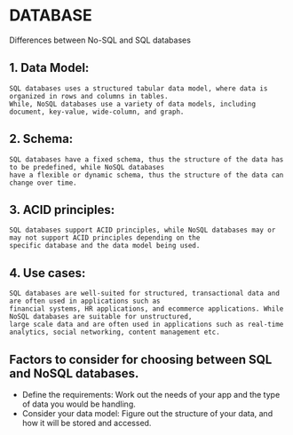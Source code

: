 # DATABASE

Differences between No-SQL and SQL databases
## 1. Data Model:
    SQL databases uses a structured tabular data model, where data is organized in rows and columns in tables.
    While, NoSQL databases use a variety of data models, including document, key-value, wide-column, and graph.

## 2. Schema:
    SQL databases have a fixed schema, thus the structure of the data has to be predefined, while NoSQL databases
    have a flexible or dynamic schema, thus the structure of the data can change over time.

## 3. ACID principles:
    SQL databases support ACID principles, while NoSQL databases may or may not support ACID principles depending on the
    specific database and the data model being used.
## 4. Use cases:
    SQL databases are well-suited for structured, transactional data and are often used in applications such as
    financial systems, HR applications, and ecommerce applications. While NoSQL databases are suitable for unstructured,
    large scale data and are often used in applications such as real-time analytics, social networking, content management etc.


## Factors to consider for choosing between SQL and NoSQL databases.
- Define the requirements: Work out the needs of your app and the type of data you would be handling.
- Consider your data model: Figure out the structure of your data, and how it will be stored and accessed.